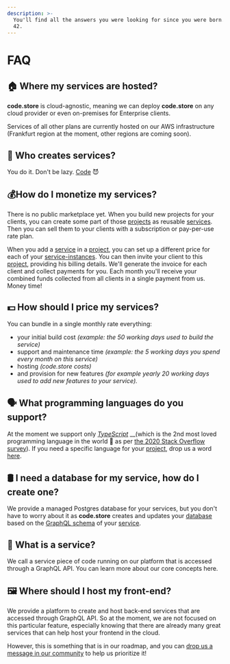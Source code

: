 ```yaml
---
description: >-
  You'll find all the answers you were looking for since you were born. TL;DR>
  42.
---
```


# FAQ

## 🏠 Where my services are hosted?

**code.store**  is cloud-agnostic, meaning we can deploy **code.store** on any cloud provider or even on-premises for Enterprise clients.

Services of all other plans are currently hosted on our AWS infrastructure \(Frankfurt region at the moment, other regions are coming soon\).

## 🦄 Who creates services?

You do it. Don't be lazy. [Code](https://code.store) 😈

## 💰How do I monetize my services?

There is no public marketplace yet. When you build new projects for your clients, you can create some part of those [projects](core-concepts.md#project) as reusable [services](core-concepts.md#service). Then you can sell them to your clients with a subscription or pay-per-use rate plan.

When you add a [service](core-concepts.md#service) in a [project](core-concepts.md#project), you can set up a different price for each of your [service-instances](core-concepts.md#service-instance). You can then invite your client to this [project](core-concepts.md#project), providing his billing details. We'll generate the invoice for each client and collect payments for you. Each month you'll receive your combined funds collected from all clients in a single payment from us. Money time!

## 💵 How should I price my services?

You can bundle in a single monthly rate everything: 

* your initial build cost _\(example: the 50 working days used to build the service\)_
* support and maintenance time _\(example: the 5 working days you spend every month on this service\)_
* hosting _\(code.store costs\)_ 
* and provision for new features _\(for example yearly 20 working days used to add new features to your service\)._ 

## 🗣️ What programming languages do you support?

At the moment we support only [_TypeScript_](https://www.typescriptlang.org/) __\(which is the 2nd most loved programming language in the world 🤘 as per [the 2020 Stack Overflow survey](https://insights.stackoverflow.com/survey/2020#technology-most-loved-dreaded-and-wanted-languages-loved)\). If you need a specific language for your [project](core-concepts.md#project), drop us a word [here](https://spectrum.chat/code-store).

## 🛢 I need a database for my service, how do I create one?

We provide a managed Postgres database for your services, but you don't have to worry about it as **code.store** creates and updates your [database](core-concepts.md#database) based on the [GraphQL schema](core-concepts.md#schema-or-graphql-schema) of your [service](core-concepts.md#service).

## 🧱 What is a service?

We call a service piece of code running on our platform that is accessed through a GraphQL API. You can learn more about our core concepts here.

## 🖼️ Where should I host my front-end?

We provide a platform to create and host back-end services that are accessed through GraphQL API. So at the moment, we are not focused on this particular feature, especially knowing that there are already many great services that can help host your frontend in the cloud.

However, this is something that is in our roadmap, and you can [drop us a message in our community](https://spectrum.chat/code-store) to help us prioritize it!

